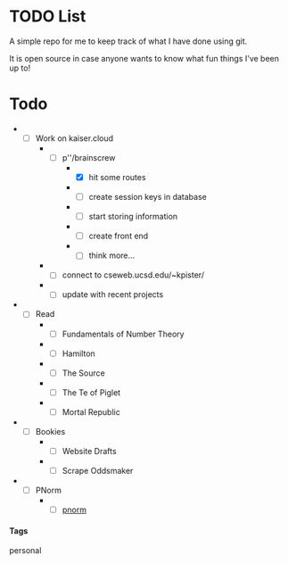 # TODO List

A simple repo for me to keep track of what I have done using git.

It is open source in case anyone wants to know what fun things I've been up to!

# Todo

* - [ ] Work on kaiser.cloud
    * - [ ] p''/brainscrew
        * - [x] hit some routes
        * - [ ] create session keys in database
        * - [ ] start storing information
        * - [ ] create front end
        * - [ ] think more... 
    * - [ ] connect to cseweb.ucsd.edu/~kpister/
    * - [ ] update with recent projects
* - [ ] Read
    * - [ ] Fundamentals of Number Theory
    * - [ ] Hamilton
    * - [ ] The Source
    * - [ ] The Te of Piglet
    * - [ ] Mortal Republic
* - [ ] Bookies
    * - [ ] Website Drafts
    * - [ ] Scrape Oddsmaker
* - [ ] PNorm
    * - [ ] [pnorm](https://github.com/kpister/pnorm)
        
#### Tags
personal

